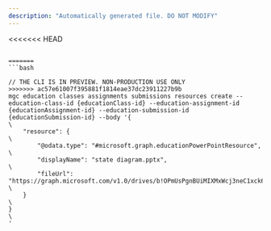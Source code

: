 ```yaml
---
description: "Automatically generated file. DO NOT MODIFY"
---
```


<<<<<<< HEAD
```cli

=======
```bash

// THE CLI IS IN PREVIEW. NON-PRODUCTION USE ONLY
>>>>>>> ac57e61007f395881f1814eae37dc23911227b9b
mgc education classes assignments submissions resources create --education-class-id {educationClass-id} --education-assignment-id {educationAssignment-id} --education-submission-id {educationSubmission-id} --body '{\
	"resource": {\
		"@odata.type": "#microsoft.graph.educationPowerPointResource",\
		"displayName": "state diagram.pptx",\
		"fileUrl": "https://graph.microsoft.com/v1.0/drives/b!OPmUsPgnBUiMIXMxWcj3neC1xck6I5NIsnFxfrLdmXodJYOAkI7rTLhw7ME_e42J/items/01QTY63RN3MHWWM7BNXJD2UD5OMRFEDKN2"\
	}\
}\
'

```